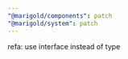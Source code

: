 ```yaml
---
"@marigold/components": patch
"@marigold/system": patch
---
```


refa: use interface instead of type
